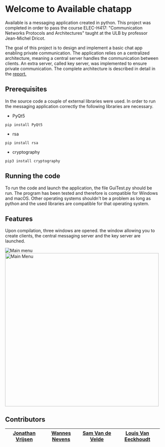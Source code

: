 # Welcome to Available chatapp

Available is a messaging application created in python.
This project was completed in order to pass the course ELEC-H417: "Communication Networks Protocols and Architectures"
taught at the ULB by professor Jean-Michel Dricot.

The goal of this project is to design and implement
a basic chat app enabling private communication.
The application relies on a centralized architecture, 
meaning a central server handles the communication between
clients. An extra server, called key server, was implemented
to ensure private communication. The complete architecture
is described in detail in the [report.](https://github.com/link_to_report)

## Prerequisites

In the source code a couple of external libraries were used.
In order to run the messaging application correctly the following
libraries are necessary.

- PyQt5 

```
pip install PyQt5
```
- rsa 

```
pip install rsa
```
- cryptography

```
pip3 install cryptography
```

## Running the code

To run the code and launch the application, the file GuiTest.py should be run.
The program has been tested and therefore is compatible 
for Windows and macOS. Other operating systems shouldn't be a problem
as long as python and the used libraries are compatible for that operating system.

## Features

Upon compilation, three windows are opened. the window allowing you to create clients, 
the central messaging server and the key server are launched.

<img alt="Main menu" src="/Users/louisvaneeckhoudt/DOSBOX/c_disk/Scorched/Comnet-Messenger/Naamloos/src/Images/Available - MainMenu.png" title="Main menu"/>
<img alt="Main Menu" src="/Users/louisvaneeckhoudt/Desktop/Available - MainMenu.png" title="Main Menu" width="500"/>

## Contributors

| [Jonathan Vrijsen](https://github.com/JonathanVrijsen) | [Wannes Nevens](https://github.com/WannesN) | [Sam Van de Velde](https://github.com/SamVandeVelde) | [Louis Van Eeckhoudt](https://github.com/Louis-Van-Eeckhoudt) |
|----------------------|-------------------|----------------------|-------------------------|



